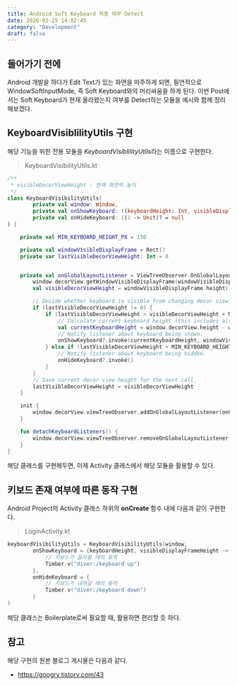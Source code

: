 ```yaml
---
title: Android Soft Keyboard 적용 여부 Detect
date: 2020-02-25 14:02:45
category: "Development"
draft: false
---
```


## 들어가기 전에

Android 개발을 하다가 Edit Text가 있는 화면을 마주하게 되면, 필연적으로 WindowSoftInputMode, 즉 Soft Keyboard와의 머리싸움을 하게 된다. 이번 Post에서는 Soft Keyboard가 현재 올라왔는지 여부를 Detect하는 모듈을 예시와 함께 정리해보겠다.

## KeyboardVisiblilityUtils 구현

해당 기능을 위한 전용 모듈을 *KeyboardVisiblilityUtils*라는 이름으로 구현한다.

> KeyboardVisibilityUtils.kt

```kotlin
/**
 * visibleDecorViewHeight : 현재 화면의 높이
 */
class KeyboardVisibilityUtils(
        private val window: Window,
        private val onShowKeyboard: ((keyboardHeight: Int, visibleDisplayFrameHeight: Int) -> Unit)? = null,
        private val onHideKeyboard: (() -> Unit)? = null
) {

    private val MIN_KEYBOARD_HEIGHT_PX = 150

    private val windowVisibleDisplayFrame = Rect()
    private var lastVisibleDecorViewHeight: Int = 0


    private val onGlobalLayoutListener = ViewTreeObserver.OnGlobalLayoutListener {
        window.decorView.getWindowVisibleDisplayFrame(windowVisibleDisplayFrame)
        val visibleDecorViewHeight = windowVisibleDisplayFrame.height()

        // Decide whether keyboard is visible from changing decor view height.
        if (lastVisibleDecorViewHeight != 0) {
            if (lastVisibleDecorViewHeight > visibleDecorViewHeight + MIN_KEYBOARD_HEIGHT_PX) {
                // Calculate current keyboard height (this includes also navigation bar height when in fullscreen mode).
                val currentKeyboardHeight = window.decorView.height - windowVisibleDisplayFrame.bottom
                // Notify listener about keyboard being shown.
                onShowKeyboard?.invoke(currentKeyboardHeight, windowVisibleDisplayFrame.height())
            } else if (lastVisibleDecorViewHeight + MIN_KEYBOARD_HEIGHT_PX < visibleDecorViewHeight) {
                // Notify listener about keyboard being hidden.
                onHideKeyboard?.invoke()
            }
        }
        // Save current decor view height for the next call.
        lastVisibleDecorViewHeight = visibleDecorViewHeight
    }

    init {
        window.decorView.viewTreeObserver.addOnGlobalLayoutListener(onGlobalLayoutListener)
    }

    fun detachKeyboardListeners() {
        window.decorView.viewTreeObserver.removeOnGlobalLayoutListener(onGlobalLayoutListener)
    }
}
```

해당 클래스를 구현해두면, 이제 Activity 클래스에서 해당 모듈을 활용할 수 있다.

## 키보드 존재 여부에 따른 동작 구현

Android Project의 Activity 클래스 하위의 **onCreate** 함수 내에 다음과 같이 구현한다.

> LoginActivity.kt

```kotlin
keyboardVisibilityUtils = KeyboardVisibilityUtils(window,
        onShowKeyboard = {keyboardHeight, visibleDisplayFrameHeight ->
            // 키보드가 올라올 때의 동작
            Timber.v("diver:/keyboard up")
        },
        onHideKeyboard = {
            // 키보드가 내려갈 때의 동작
            Timber.v("diver:/keyboard down")
        }
)
```

해당 클래스는 Boilerplate로써 필요할 때, 활용하면 편리할 듯 하다.

## 참고

해당 구현의 원본 블로그 게시물은 다음과 같다.

- https://googry.tistory.com/43
